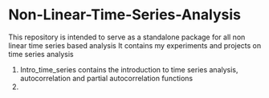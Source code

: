 # Non-Linear-Time-Series-Analysis
This repository is intended to serve as a standalone package for all non linear time series based analysis
It contains my experiments and projects on time series analysis
1. Intro_time_series contains the introduction to time series analysis, autocorrelation and partial autocorrelation functions
2. 
